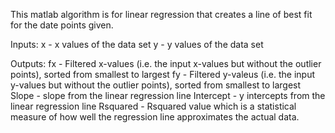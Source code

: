 This matlab algorithm is for linear regression that creates a line of best fit for the date points given.

Inputs: 
x - x values of the data set
y - y values of the data set

Outputs:
fx - Filtered x-values (i.e. the input x-values but without the outlier points), sorted from smallest to largest
fy - Filtered y-valeus (i.e. the input y-values but without the outlier points), sorted from smallest to largest
Slope - slope from the linear regression line
Intercept - y intercepts from the linear regression line
Rsquared - Rsquared value which is a statistical measure of how well the regression line approximates the actual data.
